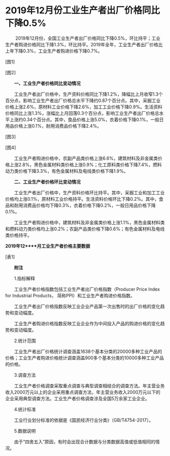 # 2019年12月份工业生产者出厂价格同比下降0.5%

 　　2019年12月份，全国工业生产者出厂价格同比下降0.5%，环比持平；工业生产者购进价格同比下降1.3%，环比持平。2019年全年，工业生产者出厂价格比上年下降0.3%，工业生产者购进价格下降0.7%。

\[图1\]

\[图2\]

　　**一、工业生产者价格同比变动情况**

　　工业生产者出厂价格中，生产资料价格同比下降1.2%，降幅比上月收窄1.3个百分点，影响工业生产者出厂价格总水平下降约0.87个百分点。其中，采掘工业价格上涨2.6%，原材料工业价格下降2.6%，加工工业价格下降0.9%。生活资料价格同比上涨1.3%，涨幅比上月回落0.3个百分点，影响工业生产者出厂价格总水平上涨约0.34个百分点。其中，食品价格上涨5.0%，衣着价格下降0.1%，一般日用品价格上涨0.1%，耐用消费品价格下降2.4%。

\[图3\]

\[图4\]

　　工业生产者购进价格中，农副产品类价格上涨6.6%，建筑材料及非金属类价格上涨2.8%，黑色金属材料类价格上涨0.9%；化工原料类价格下降7.4%，燃料动力类价格下降3.3%，有色金属材料及电线类价格下降1.9%。

　　**二、工业生产者价格环比变动情况**

　　工业生产者出厂价格中，生产资料价格环比持平。其中，采掘工业和加工工业价格均上涨0.1%，原材料工业价格持平。生活资料价格环比下降0.2%。其中，食品和耐用消费品价格均下降0.3%，衣着价格下降0.2%，一般日用品价格下降0.1%。

　　工业生产者购进价格中，建筑材料及非金属类价格上涨1.1%，黑色金属材料类和燃料动力类价格均上涨0.2%；农副产品类价格下降0.6%；有色金属材料及电线类价格持平。

**2019****年****12****月工业生产者价格主要数据**

\[表1\]

　　**附注**

　　1.指标解释

　　工业生产者价格指数包括工业生产者出厂价格指数（Producer Price Index for Industrial Products， 简称PPI）和工业生产者购进价格指数。

　　工业生产者出厂价格指数反映工业企业产品第一次出售时的出厂价格的变化趋势和变动幅度。

　　工业生产者购进价格指数反映工业企业作为中间投入产品的购进价格的变化趋势和变动幅度。

　　2.统计范围

　　工业生产者出厂价格统计调查涵盖1638个基本分类的20000多种工业产品的价格；工业生产者购进价格统计调查涵盖900多个基本分类的10000多种工业产品的价格。

　　3.调查方法

　　工业生产者价格调查采取重点调查与典型调查相结合的调查方法。年主营业务收入2000万元以上的企业采用重点调查方法，年主营业务收入2000万元以下的企业采用典型调查方法。工业生产者价格调查涉及全国5万余家工业企业。

　　4.统计标准

　　工业行业划分标准的依据是《国民经济行业分类》（GB/T4754-2017）。

　　5.数据说明

　　由于“四舍五入”原因，有时会出现合计数据与分类数据高值或低值相同的情况。